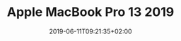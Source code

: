 ---
title: "Apple MacBook Pro 13 2019"
date: 2019-06-11T09:21:35+02:00
articoli: current-menu-item
slug: "apple-macbook-pro-13-2019"
immagine_testa: https://res.cloudinary.com/rim/image/upload/w_auto,c_scale,q_auto,f_auto/v1562767820/recensioni/dell-xps-13-9380.jpg
description: "La video recensione a MacBook Pro 13 (Edizione 2019) di Riccardo Palombo. Benchmark, analisi hardware, autonomia e confronto con i migliori portatili."
categoria: "1"
rating: "4.5"
draft: true
layout: portatili/macbook-pro-13-2019
video: https://www.youtube.com/embed/88qzXgmdlOI
sommario: "È il portatile Apple per tutti"
typed1: "^2000: ha Touch ID e TouchBar."
typed2: ": ha CPU Quad Core e schermo P3."
typed3: ": è più potente di MacBook Air."
typed4: ". Ed ha un prezzo di listino più basso."
jquery: "1"
---